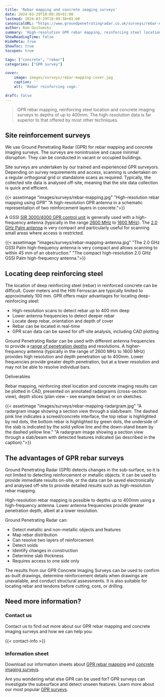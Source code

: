 ```yaml
---
title: 'Rebar mapping and concrete imaging surveys'
date: 2024-03-29T18:09:38+01:00
lastmod: 2024-03-29T18:09:38+01:00
canonicalURL: "https://www.groundpenetratingradar.co.uk/surveys/rebar-mapping/"
author: Rom Gostomski
summary: 'High-resolution GPR rebar mapping, reinforcing steel location and concrete imaging surveys to depths of 400mm. Superior resolution to other methods.'
ShowReadingTime: false
HideMeta: true
ShowToc: true
tocopen: true

tags: ["concrete", "rebar"]
categories: ["GPR survey"]

cover:
    image: images/surveys/rebar-mapping-cover.jpg
    caption: ''
    alt: 'Rebar reinforcing cage.'

draft: false
---
```

> GPR rebar mapping, reinforcing steel location and concrete imaging surveys to depths of up to 400mm. The high-resolution data is far superior to that offered by most other techniques.

## Site reinforcement surveys

We use Ground Penetrating Radar (GPR) for rebar mapping and concrete imaging surveys. The surveys are nonintrusive and cause minimal disruption. They can be conducted in vacant or occupied buildings.

Site surveys are undertaken by our trained and experienced GPR surveyors. Depending on survey requirements and access, scanning is undertaken on a regular orthogonal grid or standalone scans as required. Typically, the collected site data is analysed off-site, meaning that the site data collection is quick and efficient.

{{< assetimage "images/surveys/rebar-mapping.jpg"
"High-resolution rebar mapping using GPR" 
"A high-resolution GPR antenna in a schematic representation of two reinforcement layers in concrete.">}}

A GSSI [SIR 3000/4000 GPR control unit](/about/gpr-equipment/#gpr-control-units) is generally used with a high-frequency antenna (typically in the range [2600 MHz](/about/gpr-equipment/#gssi-2600-mhz-high-resolution-antenna) to [1600 MHz](/about/gpr-equipment/#gssi-1600-mhz-antenna)). The [2.0 GHz Palm antenna](/about/gpr-equipment/#gssi-2000-mhz-palm-antenna) is very compact and particularly useful for scanning small areas where access is restricted.

{{< assetimage "images/surveys/rebar-mapping-antenna.jpg"
"The 2.0 GHz GSSI Palm high-frequency antenna is very compact and allows scanning to within 45 mm of an obstruction." 
"The compact high-resolution 2.0 GHz GSSI Palm high-frequency antenna.">}}

## Locating deep reinforcing steel

The location of deep reinforcing steel (rebar) in reinforced concrete can be difficult. Cover meters and the Hilti Ferroscan are typically limited to approximately 100 mm. GPR offers major advantages for locating deep-reinforcing steel:

- High-resolution scans to detect rebar up to 400 mm deep
- Lower antenna frequencies to detect deeper rebar
- Locate deep rebar, orientation and depth of cover
- Rebar can be located in real-time
- GPR scan data can be saved for off-site analysis, including CAD plotting

Ground Penetrating Radar can be used with different antenna frequencies to provide a [range of penetration depths](/about/how-does-gpr-work/#ground-penetrating-radar-penetration-depth) and resolutions. A higher-frequency antenna (typically in the range of 2600 MHz to 1600 MHz) provides high resolution and depth penetration up to 400mm. Lower frequencies provide greater depth penetration, but at a lower resolution and may not be able to resolve individual bars.

Deliverables

Rebar mapping, reinforcing steel location and concrete imaging results can be plotted in CAD, presented on annotated radargrams (cross-section view), depth slices (plan view – see example below) or on sketches.

{{< assetimage "images/surveys/rebar-mapping-radargram.jpg"
"A radargram image showing a section view through a slab/beam. The dashed pink line indicates a screed/concrete interface, the top rebar is highlighted by red dots, the bottom rebar is highlighted by green dots, the underside of the slab is indicated by the solid yellow line and the down-stand beam by the dashed yellow line." 
"A radargram image showing a section view through a slab/beam with detected features indicated (as described in the caption).">}}

## The advantages of GPR rebar surveys

Ground Penetrating Radar (GPR) detects changes in the sub-surface, so it is not limited to detecting reinforcement or metallic objects. It can be used to provide immediate results on-site, or the data can be saved electronically and analysed off-site to provide detailed results such as high-resolution rebar mapping.

High-resolution rebar mapping is possible to depths up to 400mm using a high-frequency antenna. Lower antenna frequencies provide greater penetration depth, albeit at a lower resolution.

Ground Penetrating Radar can:

- Detect metallic and non-metallic objects and features
- Map rebar distribution
- Can resolve two layers of reinforcement
- Detect voids
- Identify changes in construction
- Determine slab thickness
- Requires access to one side only

The results from our GPR Concrete Imaging Surveys can be used to confirm as-built drawings, determine reinforcement details when drawings are unavailable, and conduct structural assessments. It is also suitable for locating rebar and tendons before cutting, core, or drilling.

## Need more information?

### Contact us

Contact us to find out more about our GPR rebar mapping and concrete imaging surveys and how we can help you:

{{< contact-info >}}

### Information sheet

Download our information sheets about [GPR rebar mapping](https://www.groundpenetratingradar.co.uk/downloads/GPR-rebar-mapping.pdf) and [concrete imaging surveys](https://www.groundpenetratingradar.co.uk/downloads/GPR-rebar-detection-and-concrete-imaging.pdf).

Are you wondering what else GPR can be used for? GPR surveys can investigate the subsurface and detect unseen features. Learn more about our most popular [GPR surveys](/surveys/).

